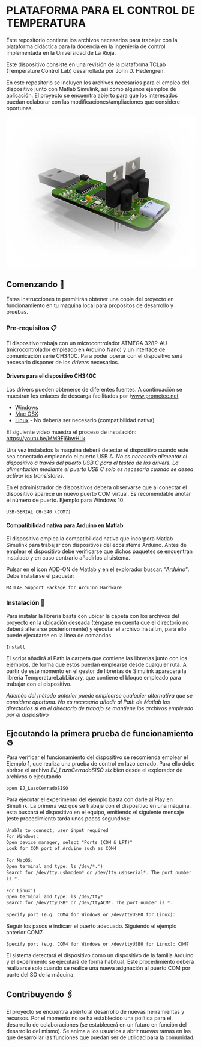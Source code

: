 # PLATAFORMA PARA EL CONTROL DE TEMPERATURA
Este repositorio contiene los archivos necesarios para trabajar con la plataforma didáctica para la docencia en la ingeniería de control implementada en la Universidad de La Rioja.

Este dispositivo consiste en una revisión de la plataforma TCLab (Temperature Control Lab) desarrollada por John D. Hedengren.

En este repositorio se incluyen los archivos necesarios para el empleo del dispositivo junto con Matlab Simulink, así como algunos ejemplos de aplicación. El proyecto se encuentra abierto para que los interesados puedan colaborar con las modificaciones/ampliaciones que considere oportunas.

![](https://github.com/jarico/PLATAFORMA-DE-CONTROL-DE-TEMPERATURA/blob/11e754b69ef4e833b7cd2dbf5b96c0ab40f945d2/Dispositivo.jpg)

## Comenzando 🚀

Estas instrucciones te permitirán obtener una copia del proyecto en funcionamiento en tu maquina local para propósitos de desarrollo y pruebas.


### Pre-requisitos 📋

El dispositivo trabaja con un microcontrolador ATMEGA 328P-AU (microcontrolador empleado en Arduino Nano) y un interface de comunicación serie CH340C. Para poder operar con el dispositivo será necesario disponer de los _drivers_ necesarios.

#### Drivers para el dispositivo CH340C
Los drivers pueden obtenerse de diferentes fuentes. A continuación se muestran los enlaces de descarga facilitados por /www.prometec.net

* [Windows](https://www.prometec.net/wp-content/uploads/2015/01/CH341SER.zip) 
* [Mac OSX](https://www.prometec.net/wp-content/uploads/2014/09/ch341ser_mac.zip) 
* [Linux](https://www.prometec.net/wp-content/uploads/2015/10/CH341SER_LINUX.zip) - No debería ser necesario (compatibilidad nativa)

El siguiente vídeo muestra el proceso de instalación: https://youtu.be/MM9Fj6bwHLk

Una vez instalados la maquina deberá detectar el dispositivo cuando este sea conectado empleando el puerto USB A. _No es necesario alimentar el dispositivo a través del puerto USB C para el testeo de los drivers. La alimentación mediante el puerto USB C solo es necesaria cuando se desea activar los transistores._

En el administrador de dispositivos debera observarse que al conectar el dispositivo aparece un nuevo puerto COM virtual. Es recomendable anotar el número de puerto. Ejemplo para Windows 10:
```
USB-SERIAL CH-340 (COM7)
```

#### Compatibilidad nativa para Arduino en Matlab
El dispositivo emplea la compatibilidad nativa que incorpora Matlab Simulink para trabajar con dispositivos del ecosistema Arduino. Antes de emplear el dispositivo debe verificarse que dichos paquetes se encuentran instalado y en caso contrario añadirlos al sistema.

Pulsar en el icon ADD-ON de Matlab y en el explorador buscar: _"Arduino"_. Debe instalarse el paquete:

```
MATLAB Support Package for Arduino Hardware
```


### Instalación 🔧

Para instalar la librería basta con ubicar la capeta con los archivos del proyecto en la ubicación deseada (téngase en cuenta que el directorio no deberá alterarse posteriormente) y ejecutar el archivo Install.m, para ello puede ejecutarse en la línea de comandos 

```
Install
```

El script añadirá al Path la carpeta que contiene las librerías junto con los ejemplos, de forma que estos puedan emplearse desde cualquier ruta. A partir de este momento en el gestor de librerías de Simulink aparecerá la librería TemperatureLabLibrary, que contiene el bloque empleado para trabajar con el dispositivo.

_Además del método anterior puede emplearse cualquier alternativa que se considere oportuna. No es necesario añadir al Path de Matlab los directorios si en el directorio de trabajo se mantiene los archivos empleado por el dispositivo_


## Ejecutando la primera prueba de funcionamiento ⚙️

Para verificar el funcionamiento del dispositivo se recomienda emplear el Ejemplo 1, que realiza una prueba de control en lazo cerrado. Para ello debe abrirse el archivo _EJ_LazoCerradoSISO.slx_ bien desde el explorador de archivos o ejecutando  

```
open EJ_LazoCerradoSISO
```
Para ejecutar el experimento del ejemplo basta con darle al Play en Simulink. La primera vez que se trabaje con el dispositivo en una máquina, esta buscará el dispositivo en el equipo, emitiendo el siguiente mensaje (este procedimiento tarda unos pocos segundos): 

```
Unable to connect, user input required
For Windows:
Open device manager, select "Ports (COM & LPT)"
Look for COM port of Arduino such as COM4

For MacOS:
Open terminal and type: ls /dev/*.')
Search for /dev/tty.usbmodem* or /dev/tty.usbserial*. The port number is *.

For Linux')
Open terminal and type: ls /dev/tty*
Search for /dev/ttyUSB* or /dev/ttyACM*. The port number is *.

Specify port (e.g. COM4 for Windows or /dev/ttyUSB0 for Linux):
```

Seguir los pasos e indicarr el puerto adecuado. Siguiendo el ejemplo anterior COM7
```
Specify port (e.g. COM4 for Windows or /dev/ttyUSB0 for Linux): COM7
```
El sistema detectará el dispositivo como un dispositivo de la familia Arduino y el experimento se ejecutará de forma habitual. Este procedimiento deberá realizarse solo cuando se realice una nueva asignación al puerto COM por parte del SO de la máquina.


## Contribuyendo 🖇️

El proyecto se encuentra abierto al desarrollo de nuevas herramientas y recursos. Por el momento no se ha establecido una política para el desarrollo de colaboraciones (se establecerá en un futuro en función del desarrollo del mismo). Se anima a los usuarios a abrir nuevas ramas en las que desarrollar las funciones que puedan ser de utilidad para la comunidad.

